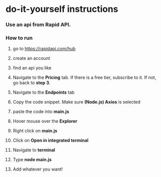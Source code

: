 # do-it-yourself instructions

### Use an api from Rapid API.

### How to run
1. go to https://rapidapi.com/hub

2. create an account

3. find an api you like

4. Navigate to the **Pricing** tab. If there is a free tier, subscribe to it. If not, go back to **step 3**.

5. Navigate to the **Endpoints** tab
6. Copy the code snippet. Make sure **(Node.js) Axios** is selected
7. paste the code into **main.js**
8. Hover mouse over the **Explorer**
9. Right click on **main.js**
10. Click on **Open in integrated terminal**
11. Navigate to **terminal**
12. Type **node main.js**
13. Add whatever you want!